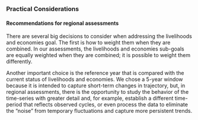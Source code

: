 ### Practical Considerations

#### Recommendations for regional assessments

There are several big decisions to consider when addressing the livelihoods and economies goal. The first is how to weight them when they are combined. In our assessments, the livelihoods and economies sub-goals are equally weighted when they are combined; it is possible to weight them differently.

Another important choice is the reference year that is compared with the current status of livelihoods and economies. We chose a 5-year window because it is intended to capture short-term changes in trajectory, but, in regional assessments, there is the opportunity to study the behavior of the time-series with greater detail and, for example, establish a different time-period that reflects observed cycles, or even process the data to eliminate the “noise” from temporary fluctuations and capture more persistent trends.
